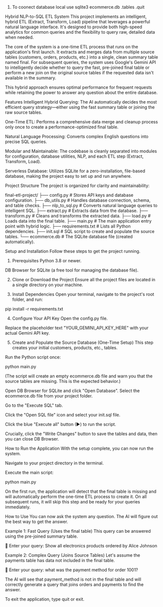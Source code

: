 1) To coonect database local use sqlite3 ecommerce.db
.tables
.quit

Hybrid NLP-to-SQL ETL System
This project implements an intelligent, hybrid ETL (Extract, Transform, Load) pipeline that leverages a powerful natural language interface. It's designed to provide both high-speed analytics for common queries and the flexibility to query raw, detailed data when needed.

The core of the system is a one-time ETL process that runs on the application's first launch. It extracts and merges data from multiple source tables (customers, orders, products, etc.) into a single, clean summary table named final. For subsequent queries, the system uses Google's Gemini API to intelligently decide whether to query the fast, pre-joined final table or perform a new join on the original source tables if the requested data isn't available in the summary.

This hybrid approach ensures optimal performance for frequent requests while retaining the power to answer any question about the entire database.

Features
Intelligent Hybrid Querying: The AI automatically decides the most efficient query strategy—either using the fast summary table or joining the raw source tables.

One-Time ETL: Performs a comprehensive data merge and cleanup process only once to create a performance-optimized final table.

Natural Language Processing: Converts complex English questions into precise SQL queries.

Modular and Maintainable: The codebase is cleanly separated into modules for configuration, database utilities, NLP, and each ETL step (Extract, Transform, Load).

Serverless Database: Utilizes SQLite for a zero-installation, file-based database, making the project easy to set up and run anywhere.

Project Structure
The project is organized for clarity and maintainability:

final-etl-project/
├── config.py           # Stores API keys and database configuration.
├── db_utils.py         # Handles database connection, schema, and table checks.
├── nlp_to_sql.py       # Converts natural language queries to intelligent SQL.
├── extract.py          # Extracts data from the database.
├── transform.py        # Cleans and transforms the extracted data.
├── load.py             # Loads data into the final table.
├── main.py             # The main application entry point with hybrid logic.
├── requirements.txt    # Lists all Python dependencies.
├── init.sql            # SQL script to create and populate the source tables.
└── ecommerce.db        # The SQLite database file (created automatically).

Setup and Installation
Follow these steps to get the project running.

1. Prerequisites
Python 3.8 or newer.

DB Browser for SQLite (a free tool for managing the database file).

2. Clone or Download the Project
Ensure all the project files are located in a single directory on your machine.

3. Install Dependencies
Open your terminal, navigate to the project's root folder, and run:

pip install -r requirements.txt

4. Configure Your API Key
Open the config.py file.

Replace the placeholder text "YOUR_GEMINI_API_KEY_HERE" with your actual Gemini API key.

5. Create and Populate the Source Database (One-Time Setup)
This step creates your initial customers, products, etc., tables.

Run the Python script once:

python main.py

(The script will create an empty ecommerce.db file and warn you that the source tables are missing. This is the expected behavior.)

Open DB Browser for SQLite and click "Open Database". Select the ecommerce.db file from your project folder.

Go to the "Execute SQL" tab.

Click the "Open SQL file" icon and select your init.sql file.

Click the blue "Execute all" button (▶) to run the script.

Crucially, click the "Write Changes" button to save the tables and data, then you can close DB Browser.

How to Run the Application
With the setup complete, you can now run the system.

Navigate to your project directory in the terminal.

Execute the main script:

python main.py

On the first run, the application will detect that the final table is missing and will automatically perform the one-time ETL process to create it. On all subsequent runs, it will skip this step and be ready for your queries immediately.

How to Use
You can now ask the system any question. The AI will figure out the best way to get the answer.

Example 1: Fast Query (Uses the final table)
This query can be answered using the pre-joined summary table.

💬 Enter your query: Show all electronics products ordered by Alice Johnson

Example 2: Complex Query (Joins Source Tables)
Let's assume the payments table has data not included in the final table.

💬 Enter your query: what was the payment method for order 1001?

The AI will see that payment_method is not in the final table and will correctly generate a query that joins orders and payments to find the answer.

To exit the application, type quit or exit.

